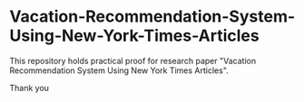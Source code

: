 # Vacation-Recommendation-System-Using-New-York-Times-Articles
This repository holds practical proof for research paper "Vacation Recommendation System Using New York Times Articles".

Thank you
